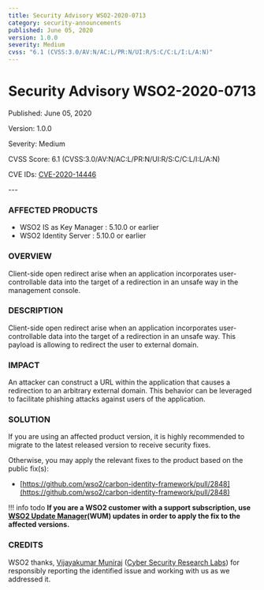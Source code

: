 ```yaml
---
title: Security Advisory WSO2-2020-0713
category: security-announcements
published: June 05, 2020
version: 1.0.0
severity: Medium
cvss: "6.1 (CVSS:3.0/AV:N/AC:L/PR:N/UI:R/S:C/C:L/I:L/A:N)"
---
```


# Security Advisory WSO2-2020-0713

<p class="doc-info">Published: June 05, 2020</p>
<p class="doc-info">Version: 1.0.0</p>
<p class="doc-info">Severity: Medium</p>
<p class="doc-info">CVSS Score: 6.1 (CVSS:3.0/AV:N/AC:L/PR:N/UI:R/S:C/C:L/I:L/A:N)</p>
<p class="doc-info">CVE IDs: <a href="https://www.cve.org/CVERecord?id=CVE-2020-14446">CVE-2020-14446</a></p>
---

### AFFECTED PRODUCTS
* WSO2 IS as Key Manager : 5.10.0 or earlier
* WSO2 Identity Server : 5.10.0 or earlier

### OVERVIEW
Client-side open redirect arise when an application incorporates user-controllable data into the target of a redirection in an unsafe way in the management console.


### DESCRIPTION
Client-side open redirect arise when an application incorporates user-controllable data into the target of a redirection in an unsafe way. This payload is allowing to redirect the user to external domain.


### IMPACT
An attacker can construct a URL within the application that causes a redirection to an arbitrary external domain. This behavior can be leveraged to facilitate phishing attacks against users of the application.


### SOLUTION
If you are using an affected product version, it is highly recommended to migrate to the latest released version to receive security fixes.

Otherwise, you may apply the relevant fixes to the product based on the public fix(s):

* [https://github.com/wso2/carbon-identity-framework/pull/2848](https://github.com/wso2/carbon-identity-framework/pull/2848)


!!! info todo
    **If you are a WSO2 customer with a support subscription, use [WSO2 Update Manager](https://wso2.com/updates/wum)(WUM) updates in order to apply the fix to the affected versions.**


### CREDITS
WSO2 thanks, [Vijayakumar Muniraj](https://www.linkedin.com/in/vijaykumarmuniraj) ([Cyber Security Research Labs](https://cybersecurityworks.com/)) for responsibly reporting the identified issue and working with us as we addressed it.
